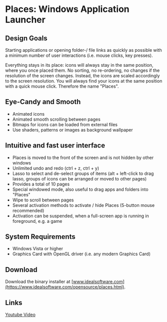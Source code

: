 # Places: Windows Application Launcher


## Design Goals
Starting applications or opening folder-/ file links as quickly as possible with a minimum number of user interactions (i.e. mouse clicks, key presses).

Everything stays in its place: icons will always stay in the same position, where you once placed them. No sorting, no re-ordering, no changes if the resolution of the screen changes. Instead, the icons are scaled accordingly to the screen resolution. You will always find your icons at the same position with a quick mouse click. Therefore the name "Places".

## Eye-Candy and Smooth
 - Animated icons
 - Animated smooth scrolling between pages
 - Bitmaps for icons can be loaded from external files
 - Use shaders, patterns or images as background wallpaper
    
## Intuitive and fast user interface
 - Places is moved to the front of the screen and is not hidden by other windows
 - Unlimited undo and redo (ctrl + z, ctrl + y)
 - Lasso to select and de-select groups of items (alt + left-click to drag lasso, groups of icons can be arranged or moved to other pages)
 - Provides a total of 10 pages
 - Special windowed mode, also useful to drag apps and folders into "Places"
 - Wipe to scroll between pages
 - Several activation methods to activate / hide Places (5-button mouse recommended)
 - Activation can be suspended, when a full-screen app is running in foreground, e.g. a game

## System Requirements
 - Windows Vista or higher
 - Graphics Card with OpenGL driver (i.e. any modern Graphics Card)

## Download
Download the binary installer at [www.idealsoftware.com](https://www.idealsoftware.com/opensource/places.html).

## Links
[Youtube Video](https://youtu.be/onOWVSTzzqM)
